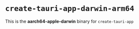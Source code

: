 # `create-tauri-app-darwin-arm64`

This is the **aarch64-apple-darwin** binary for `create-tauri-app`
